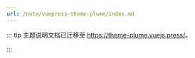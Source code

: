 ```yaml
---
url: /note/vuepress-theme-plume/index.md
---
```

::: tip
主题说明文档已迁移至 <https://theme-plume.vuejs.press/>。

:::
